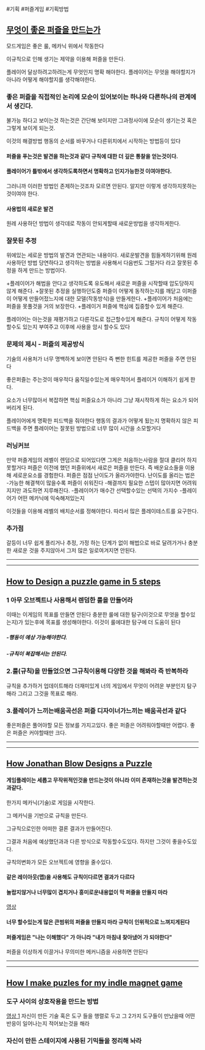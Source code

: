 #기획 #퍼즐게임 #기획방법



## [무엇이 좋은 퍼즐을 만드는가](https://youtu.be/zsjC6fa_YBg)

모드게임은 좋은 룰, 메카닉 위에서 작동한다

이규칙으로 인해 생기는 제약을 이용해 퍼즐을 만든다.

플레이어 달상하려고하려는게 무엇인지 명확 해야한다.
플레이어는 무엇을 해야할지가 아니라 어떻게 해야할지를 생갹해야한다.

### 좋은 퍼즐을 직접적인 논리에 모순이 있어보이는 하나와 다른하나의 관계에서 생긴다.
불가능 하다고 보이는것
하는것은 간단해 보이지만 그과정사이에 모순이 생기는것 혹은 그렇게 보이게 되는것.

이것의 해결방법
행동의 순서를 바꾸거나
다른위치에서 시작하는 방법등이 있다

#### 퍼즐을 푸는것은 발견을 하는것과 같다 규칙에 대한 더 깊은 통찰을 얻는것이다.

#### 플레이어가 틀밖에서 생각하도록하면서 명확하고 인지가능한것 이여야한다.
그러니까 이러한 방법인 존제하는것조차 모르면 안된다.
알지만 이렇게 생각하지못하는것이여야 한다.

#### 사용법의 새로운 발견
원레 사용하던 방법이 생각데로 작동이 안되게할때
새로운방법을 생각하게한다.

### 잘못된 추정
위에있는 세로운 방법의 발견과 연관되는 내용이다.
새로운발견을 힘들게하기위해 원레 사용하던 방법 당연하다고 생각하는 방법을 사용해서 다음번도 그럴거다 라고 잘못된 추정을 하게 만드는 방법이다.

+플레이어가 해법을 안다고 생각하도록 유도해서 새로운 퍼즐을 시작할때 압도당하지 않게 해준다.
+잘못된 추정을 실행하던도중 퍼즐이 어떻게 동작하는지를 깨닫고 이퍼즐이 어떻게 만들어젔느지에 대한 모델(작동방식)을 만들게한다.
+플레이어가 처음에는 퍼즐을 못풀것을 거의 보장한다. 
+플레이거 퍼즐에 핵심에 집중할수 있게 해준다.

플레이어는 아는것을 재평가하고 다른각도로 접근할수있게 해준다.
규칙이 어떻게 작동할수도 있는지 부여주고 이후에 사용을 암시 할수도 있다

### 문제의 제시 - 퍼즐의 제공방식
기술의 사용처가 너무 명백하게 보이면 안된다
즉 뻔한 힌트를 제공한 퍼즐을 주면 안된다

좋은퍼즐는 주는것이 매우적다
움직일수있는게 매우적어서 플레이거 이해하기 쉽게 한다.

요소가 너무많아서 복잡하면 핵심 퍼즐요소가 아니라 그냥 재시작하게 하는 요소가 되어버리게 된다.

플레이어에게 명확한 피드백을 줘야한다 행동의 결과가 어떻게 됬는지
명확하지 않은 피드백을 주면 플레이어는 잘못된 방법으로 너무 많이 시간을 소모할거다

### 러닝커브
만약 퍼즐게임의 레벨이 렌덤으로 되어있다면 그게은 처음하는사람을 절대 클리어 하지 못할거다
퍼즐은 이전에 했던 퍼즐위에서 새로은 퍼즐을 만든다.
즉 배운요소들을 이용해 세로운요소를 경험한다.
퍼즐은 점점 난이도가 올라가야한다.
난이도를 올리는 법은
-가능한 해결책이 많을수록 퍼즐이 쉬워진다
-해결까지 필요한 스텝이 많아지면 어려워지지만 과도하면 지루해진다.
-플레이어가 매수간 선택할수있는 선택의 가지수
-플레이어가 어떤 메카닉에 익숙해저있는지

이것들을 이용해 레벨의 배치순서를 정해야한다.
따라서 많은 플레이테스트를 요구한다.

### 추가점
갈등이 너무 쉽게 풀리거나 추정, 가정 하는 단계가 없이 해법으로 바로 달려가거나
충분한 새로운 것을 주지않아서 그저 많은 일로여겨지면 안된다.



---
---
## [How to Design a puzzle game in 5 steps](https://youtu.be/IxEg_Dr2utc)

### 1 아무 오브젝트나 사용해서 렌덤한 룰을 만들어라
이때는 이게임의 목표를 만들면 안된다
충분한 룰에 대한 탐구(이것으로 무엇을 할수있는지)가 있는후에 목표를 생성해야한다.
이것이 룰에대한 탐구에 더 도움이 된다
##### -행동이 예상 가능해야한다.
##### -규칙이 복잡해서는 안된다.

### 2.룰(규칙)을 만들었으면 그규칙이용해 다양한 것을 해봐라 즉 반복하라
규칙을 추가하거 업데이트해라 더재미있게
너의 게임에서 무엇이 어려운 부분인지 탐구해라 그리고 그것을 목표로 해라.

### 3.플레이가 느끼는배움곡선은 퍼즐 디자이너가느끼는 배움곡선과 같다
좋은퍼즐은 풀어야할 모든 정보를 가지고있다.
좋은 퍼즐은 어려워야할때만 어렵다.
좋은 퍼즐은 커야할때만 크다.
 


---
---

## [How Jonathan Blow Designs a Puzzle](https://youtu.be/2zK8ItePe3Y)
#### 게임플레이는 세롭고 무작위적인것을 만드는것이 아니라 이미 존재하는것을 발견하는것과같다.

한가지 메카닉(기술)로 게임을 시작한다.

그 메카닉을 기반으로 규칙을 만든다.

그규칙으로인한 어떠한 결론 결과가 만들어진다.

그결과 처음에 예상했던과과 다른 방식으로 작동할수도있다.
하지만 그것이 좋을수도있다.

규칙의변화가 모든 오브젝트에 영향을 줄수있다.



#### 같은 레이아웃(맵)을 사용해도 규칙이다르면 결과가 다르다

#### 놀랍지않거나 너무많이 겹치거나 흥미로운내용없이 막 퍼즐을 만들지 마라

[영상](https://youtu.be/2zK8ItePe3Y?t=319)
#### 너무 할수있는게 많은 큰범위의 퍼즐을 만들지 마라 규칙이 인위적으로 느껴지게된다

#### 퍼즐게임은 "나는 이해했다" 가 아니라 "내가 마침내 찾아냈어 가 되야한다"
퍼즐을 이상하게 이끌거나 무의미한 메커니즘을 사용하면 안된다


---
---
## [How I make puzles for my indle magnet game]( https://youtu.be/akeVPZLZejY )

### 도구 사이의 상호작용을 만드는 방법
[영상 1](https://youtu.be/akeVPZLZejY?t=217)
자신이 만든 기술 혹은 도구 들을 행렬로 두고 그 2가지 도구들이 만났을때 어떤 반응이 일어나는지 적어보는것을 해라 

### 자신이 만든 스테이지에 사용된 기믹들을 정리해 놔라
